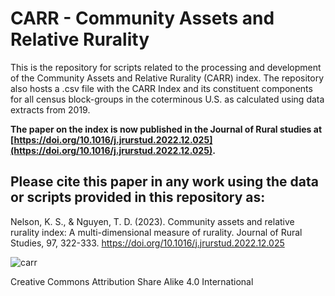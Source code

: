 # CARR - Community Assets and Relative Rurality


This is the repository for scripts related to the processing and development of the Community Assets and Relative Rurality (CARR) index. The repository also hosts a .csv file with the CARR Index and its constituent components for all census block-groups in the coterminous U.S. as calculated using data extracts from 2019. 

**The paper on the index is now published in the Journal of Rural studies at [https://doi.org/10.1016/j.jrurstud.2022.12.025](https://doi.org/10.1016/j.jrurstud.2022.12.025).**

## Please cite this paper in any work using the data or scripts provided in this repository as:

Nelson, K. S., & Nguyen, T. D. (2023). Community assets and relative rurality index: A multi-dimensional measure of rurality. Journal of Rural Studies, 97, 322-333. https://doi.org/10.1016/j.jrurstud.2022.12.025

![carr](https://user-images.githubusercontent.com/19783940/211063340-4a80fff1-61d9-4e26-a340-db5f5d2f6eb7.PNG)


Creative Commons Attribution Share Alike 4.0 International
